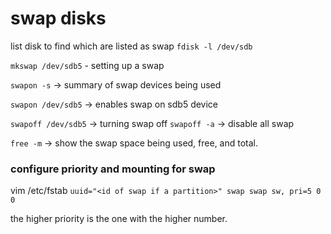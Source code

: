 # swap disks

list disk to find which are listed as swap
`fdisk -l /dev/sdb` 

`mkswap /dev/sdb5` - setting up a swap

`swapon -s` -> summary of swap devices being used

`swapon /dev/sdb5` -> enables swap on sdb5 device

`swapoff /dev/sdb5` -> turning swap off
`swapoff -a` -> disable all swap

`free -m` -> show the swap space being used, free, and total. 

### configure priority and mounting for swap

vim /etc/fstab
`uuid="<id of swap if a partition>" swap swap sw, pri=5 0 0`

the higher priority is the one with the higher number. 